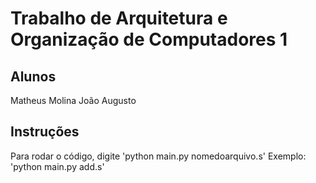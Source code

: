 # Trabalho de Arquitetura e Organização de Computadores 1

## Alunos
Matheus Molina
João Augusto

## Instruções
Para rodar o código, digite 'python main.py nomedoarquivo.s'
Exemplo: 'python main.py add.s' 
